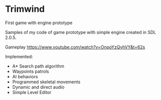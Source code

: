 # Trimwind
First game with engine prototype

Samples of my code of game prototype with simple engine created in SDL 2.0.5.


Gameplay
https://www.youtube.com/watch?v=OnpoYzQyhVY&t=62s

Implemented:
- A* Search path algorithm
- Waypoints patrols
- AI behaviors
- Programmed skeletal movements
- Dynamic and direct audio
- Simple Level Editor
